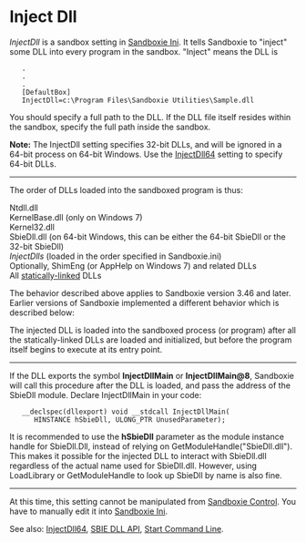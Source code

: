 # Inject Dll


_InjectDll_ is a sandbox setting in [Sandboxie Ini](SandboxieIni). It tells Sandboxie to "inject" some DLL into every program in the sandbox. "Inject" means the DLL is
```
   .
   .
   .
   [DefaultBox]
   InjectDll=c:\Program Files\Sandboxie Utilities\Sample.dll
```

You should specify a full path to the DLL. If the DLL file itself resides within the sandbox, specify the full path inside the sandbox.

**Note:** The InjectDll setting specifies 32-bit DLLs, and will be ignored in a 64-bit process on 64-bit Windows. Use the [InjectDll64](InjectDll64) setting to specify 64-bit DLLs.

* * *

The order of DLLs loaded into the sandboxed program is thus:

Ntdll.dll  
KernelBase.dll (only on Windows 7)  
Kernel32.dll  
SbieDll.dll (on 64-bit Windows, this can be either the 64-bit SbieDll or the 32-bit SbieDll)  
_InjectDlls_ (loaded in the order specified in Sandboxie.ini)  
Optionally, ShimEng (or AppHelp on Windows 7) and related DLLs  
All [statically-linked](https://msdn.microsoft.com/en-us/library/ms684184(VS.85).aspx) DLLs

The behavior described above applies to Sandboxie version 3.46 and later. Earlier versions of Sandboxie implemented a different behavior which is described below:

The injected DLL is loaded into the sandboxed process (or program) after all the statically-linked DLLs are loaded and initialized, but before the program itself begins to execute at its entry point.

* * *

If the DLL exports the symbol **InjectDllMain** or **InjectDllMain@8**, Sandboxie will call this procedure after the DLL is loaded, and pass the address of the SbieDll module. Declare InjectDllMain in your code:
```
   __declspec(dllexport) void __stdcall InjectDllMain(
      HINSTANCE hSbieDll, ULONG_PTR UnusedParameter);
```

It is recommended to use the **hSbieDll** parameter as the module instance handle for SbieDll.Dll, instead of relying on GetModuleHandle("SbieDll.dll"). This makes it possible for the injected DLL to interact with SbieDll.dll regardless of the actual name used for SbieDll.dll. However, using LoadLibrary or GetModuleHandle to look up SbieDll by name is also fine.

* * *

At this time, this setting cannot be manipulated from [Sandboxie Control](SandboxieControl). You have to manually edit it into [Sandboxie Ini](SandboxieIni).

See also: [InjectDll64](InjectDll64), [SBIE DLL API](SBIE_DLL_API), [Start Command Line](StartCommandLine).

